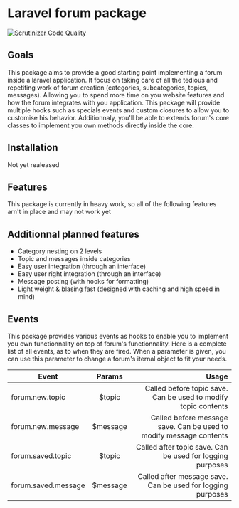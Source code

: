 # Laravel forum package

[![Scrutinizer Code Quality](https://scrutinizer-ci.com/g/atrakeur/laravel-forum/badges/quality-score.png?b=master)](https://scrutinizer-ci.com/g/atrakeur/laravel-forum/?branch=master)

## Goals

This package aims to provide a good starting point implementing a forum inside a laravel application.
It focus on taking care of all the tedious and repetiting work of forum creation (categories, subcategories, topics, messages). Allowing you to spend more time on you website features and how the forum integrates with you application.
This package will provide multiple hooks such as specials events and custom closures to allow you to customise his behavior. Additionnaly, you'll be able to extends forum's core classes to implement you own methods directly inside the core.

## Installation

Not yet realeased

## Features

This package is currently in heavy work, so all of the following features arn't in place and may not work yet

## Additionnal planned features

 * Category nesting on 2 levels
 * Topic and messages inside categories
 * Easy user integration (through an interface)
 * Easy user right integration (through an interface)
 * Message posting (with hooks for formatting)
 * Light weight & blasing fast (designed with caching and high speed in mind)

## Events

This package provides various events as hooks to enable you to implement you own functionnality on top of forum's functionnality.
Here is a complete list of all events, as to when they are fired. When a parameter is given, you can use this parameter to change a forum's iternal object to fit your needs.

| Event                | Params        | Usage                            |
| -------------        |:-------------:| ---------------------------------------------:                     |
| forum.new.topic      | $topic        | Called before topic save. Can be used to modify topic contents     |
| forum.new.message    | $message      | Called before message save. Can be used to modify message contents |
| forum.saved.topic    | $topic        | Called after topic save. Can be used for logging purposes          |
| forum.saved.message  | $message      | Called after message save. Can be used for logging purposes        |